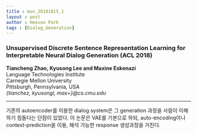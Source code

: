 ```yaml
---
title : mon_20181015_1
layout : post
author : Heesoo Park
tags : [Dialog_Generation]
---
```


<h3>Unsupervised Discrete Sentence Representation Learning for Interpretable Neural Dialog Generation (ACL 2018)</h3>


<p>

<b>Tiancheng Zhao, Kyusong Lee and Maxine Eskenazi</b><br/>
Language Technologies Institute<br/>
Carnegie Mellon University<br/>
Pittsburgh, Pennsylvania, USA<br/>
<em>{tianchez, kyusongl, max+}@cs.cmu.edu</em><br/>









</p>

<hr />
<p>
기존의 autoencoder를 이용한 dialog system은 그 generation 과정을 사람이 이해하기 힘들다는 단점이 있었다. 이 논문은 VAE를 기본으로 하되, auto-encoding이나 context-prediction을 이용, 해석 가능한 response 생성과정을 거친다.
</p>